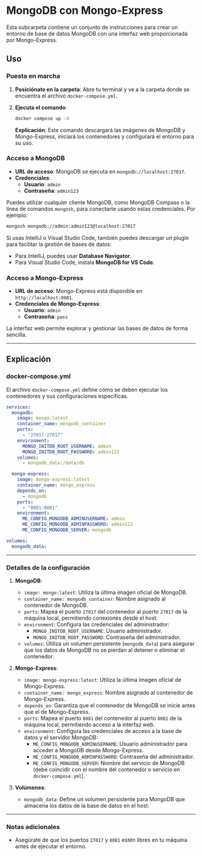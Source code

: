# MongoDB con Mongo-Express

Esta subcarpeta contiene un conjunto de instrucciones para crear un entorno de base de datos MongoDB con una interfaz web proporcionada por Mongo-Express.

## Uso

### Puesta en marcha

1. **Posiciónate en la carpeta**: Abre tu terminal y ve a la carpeta donde se encuentra el archivo `docker-compose.yml`.

2. **Ejecuta el comando**:

   ```bash
   docker compose up -d
   ```

   **Explicación**: Este comando descargará las imágenes de MongoDB y Mongo-Express, iniciará los contenedores y configurará el entorno para su uso.

### Acceso a MongoDB

- **URL de acceso**: MongoDB se ejecuta en `mongodb://localhost:27017`.
- **Credenciales**:
  - **Usuario**: `admin`
  - **Contraseña**: `admin123`

Puedes utilizar cualquier cliente MongoDB, como MongoDB Compass o la línea de comandos `mongosh`, para conectarte usando estas credenciales. Por ejemplo:

   ```bash
   mongosh mongodb://admin:admin123@localhost:27017
   ```

Si usas IntelliJ o Visual Studio Code, también puedes descargar un plugin para facilitar la gestión de bases de datos:
- Para IntelliJ, puedes usar **Database Navigator**.
- Para Visual Studio Code, instala **MongoDB for VS Code**.

### Acceso a Mongo-Express

- **URL de acceso**: Mongo-Express está disponible en `http://localhost:8081`.
- **Credenciales de Mongo-Express**:
  - **Usuario**: `admin`
  - **Contraseña**: `pass`

La interfaz web permite explorar y gestionar las bases de datos de forma sencilla.

---

## Explicación

### docker-compose.yml

El archivo `docker-compose.yml` define cómo se deben ejecutar los contenedores y sus configuraciones específicas.

```yaml
services:
  mongodb:
    image: mongo:latest
    container_name: mongodb_container
    ports:
      - "27017:27017"
    environment:
      MONGO_INITDB_ROOT_USERNAME: admin
      MONGO_INITDB_ROOT_PASSWORD: admin123
    volumes:
      - mongodb_data:/data/db

  mongo-express:
    image: mongo-express:latest
    container_name: mongo_express
    depends_on:
      - mongodb
    ports:
      - "8081:8081"
    environment:
      ME_CONFIG_MONGODB_ADMINUSERNAME: admin
      ME_CONFIG_MONGODB_ADMINPASSWORD: admin123
      ME_CONFIG_MONGODB_SERVER: mongodb

volumes:
  mongodb_data:
```

---

### Detalles de la configuración

1. **MongoDB**:
   - `image: mongo:latest`: Utiliza la última imagen oficial de MongoDB.
   - `container_name: mongodb_container`: Nombre asignado al contenedor de MongoDB.
   - `ports`: Mapea el puerto `27017` del contenedor al puerto `27017` de la máquina local, permitiendo conexiones desde el host.
   - `environment`: Configura las credenciales del administrador:
     - `MONGO_INITDB_ROOT_USERNAME`: Usuario administrador.
     - `MONGO_INITDB_ROOT_PASSWORD`: Contraseña del administrador.
   - `volumes`: Utiliza un volumen persistente (`mongodb_data`) para asegurar que los datos de MongoDB no se pierdan al detener o eliminar el contenedor.

2. **Mongo-Express**:
   - `image: mongo-express:latest`: Utiliza la última imagen oficial de Mongo-Express.
   - `container_name: mongo_express`: Nombre asignado al contenedor de Mongo-Express.
   - `depends_on`: Garantiza que el contenedor de MongoDB se inicie antes que el de Mongo-Express.
   - `ports`: Mapea el puerto `8081` del contenedor al puerto `8081` de la máquina local, permitiendo acceso a la interfaz web.
   - `environment`: Configura las credenciales de acceso a la base de datos y el servidor MongoDB:
     - `ME_CONFIG_MONGODB_ADMINUSERNAME`: Usuario administrador para acceder a MongoDB desde Mongo-Express.
     - `ME_CONFIG_MONGODB_ADMINPASSWORD`: Contraseña del administrador.
     - `ME_CONFIG_MONGODB_SERVER`: Nombre del servicio de MongoDB (debe coincidir con el nombre del contenedor o servicio en `docker-compose.yml`).

3. **Volúmenes**:
   - `mongodb_data`: Define un volumen persistente para MongoDB que almacena los datos de la base de datos en el host.

---

### Notas adicionales

- Asegúrate de que los puertos `27017` y `8081` estén libres en tu máquina antes de ejecutar el entorno.

